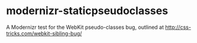modernizr-staticpseudoclasses
=============================

A Modernizr test for the WebKit pseudo-classes bug, outlined at http://css-tricks.com/webkit-sibling-bug/
